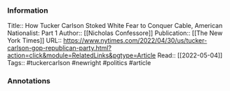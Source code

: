 
### Information
Title:: How Tucker Carlson Stoked White Fear to Conquer Cable, American Nationalist: Part 1
Author:: [[Nicholas Confessore]]
Publication:: [[The New York Times]]
URL:: https://www.nytimes.com/2022/04/30/us/tucker-carlson-gop-republican-party.html?action=click&module=RelatedLinks&pgtype=Article
Read:: [[2022-05-04]]
Tags:: #tuckercarlson #newright #politics 
#article

### Annotations
